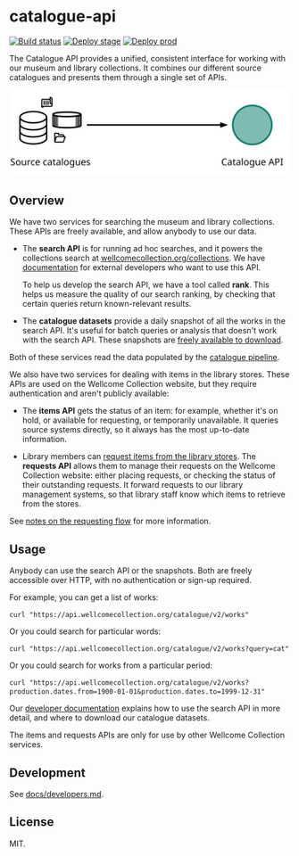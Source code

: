 # catalogue-api

[![Build status](https://badge.buildkite.com/1d9006a0f151dd00522ff3ed59a247997016288b6b7ba30efa.svg?branch=main)](https://buildkite.com/wellcomecollection/catalogue-api)
[![Deploy stage](https://img.shields.io/buildkite/41057eb74a0e2c22d2f78c325bfa6b90458b9529b2bb532b85/main.svg?label=deploy%20stage)](https://buildkite.com/wellcomecollection/catalogue-api-deploy-stage)
[![Deploy prod](https://img.shields.io/buildkite/b7212f6ddcd97f0888e7e7c9064648100a66b54df7e00d5f97/main.svg?label=deploy%20prod)](https://buildkite.com/wellcomecollection/catalogue-api-deploy-prod)

The Catalogue API provides a unified, consistent interface for working with our museum and library collections.
It combines our different source catalogues and presents them through a single set of APIs.

![Left: a collection of icons representing a database, folder, scroll, labelled "Source catalogues". Right: a green circle labelled "Catalogue API". There's an arrow flowing from left to right.](illustration.svg)

## Overview

We have two services for searching the museum and library collections.
These APIs are freely available, and allow anybody to use our data.

-	The **search API** is for running ad hoc searches, and it powers the collections search at [wellcomecollection.org/collections][search].
	We have [documentation][search_docs] for external developers who want to use this API.

	To help us develop the search API, we have a tool called **rank**.
	This helps us measure the quality of our search ranking, by checking that certain queries return known-relevant results.

-	The **catalogue datasets** provide a daily snapshot of all the works in the search API.
	It's useful for batch queries or analysis that doesn't work with the search API.
	These snapshots are [freely available to download][snapshots].

Both of these services read the data populated by the [catalogue pipeline][pipeline].

We also have two services for dealing with items in the library stores.
These APIs are used on the Wellcome Collection website, but they require authentication and aren't publicly available:

-	The **items API** gets the status of an item: for example, whether it's on hold, or available for requesting, or temporarily unavailable.
	It queries source systems directly, so it always has the most up-to-date information.

-	Library members can [request items from the library stores][requests].
	The **requests API** allows them to manage their requests on the Wellcome Collection website: either placing requests, or checking the status of their outstanding requests.
	It forward requests to our library management systems, so that library staff know which items to retrieve from the stores.

See [notes on the requesting flow](docs/requesting_flow.md) for more information.

[search]: https://wellcomecollection.org/collections
[search_docs]: https://developers.wellcomecollection.org/api/catalogue
[pipeline]: https://github.com/wellcomecollection/catalogue-pipeline
[snapshots]: https://developers.wellcomecollection.org/docs/datasets
[requests]: https://wellcomecollection.org/pages/X_2eexEAACQAZLBi

## Usage

Anybody can use the search API or the snapshots.
Both are freely accessible over HTTP, with no authentication or sign-up required.

For example, you can get a list of works:

```
curl "https://api.wellcomecollection.org/catalogue/v2/works"
```

Or you could search for particular words:

```
curl "https://api.wellcomecollection.org/catalogue/v2/works?query=cat"
```

Or you could search for works from a particular period:

```
curl "https://api.wellcomecollection.org/catalogue/v2/works?production.dates.from=1900-01-01&production.dates.to=1999-12-31"
```

Our [developer documentation][developer_docs] explains how to use the search API in more detail, and where to download our catalogue datasets.

The items and requests APIs are only for use by other Wellcome Collection services.

[developer_docs]: https://developers.wellcomecollection.org

## Development

See [docs/developers.md](docs/developers.md).

## License

MIT.
